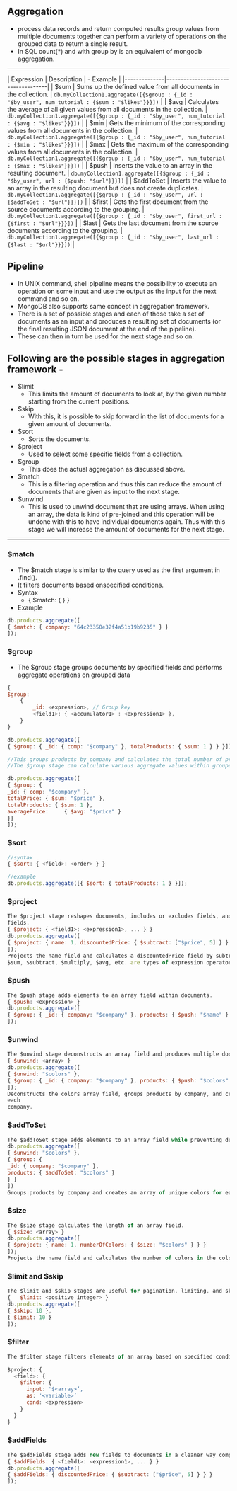 
## Aggregation
- process data records and return computed results group values from multiple documents together can perform a variety of operations on the grouped data to return a single result.
- In SQL count(*) and with group by is an equivalent of mongodb aggregation.

----------------------------
| Expression   | Description   | - Example  |
|--------------|------------------------------------|
| $sum         | Sums up the defined value from all documents in the collection.                                 | `db.myCollection1.aggregate([{$group : {_id : "$by_user", num_tutorial : {$sum : "$likes"}}}])`        |
| $avg         | Calculates the average of all given values from all documents in the collection.                | `db.myCollection1.aggregate([{$group : {_id : "$by_user", num_tutorial : {$avg : "$likes"}}}])`        |
| $min         | Gets the minimum of the corresponding values from all documents in the collection.              | `db.myCollection1.aggregate([{$group : {_id : "$by_user", num_tutorial : {$min : "$likes"}}}])`        |
| $max         | Gets the maximum of the corresponding values from all documents in the collection.              | `db.myCollection1.aggregate([{$group : {_id : "$by_user", num_tutorial : {$max : "$likes"}}}])`        |
| $push        | Inserts the value to an array in the resulting document.                                         | `db.myCollection1.aggregate([{$group : {_id : "$by_user", url : {$push: "$url"}}}])`                  |
| $addToSet    | Inserts the value to an array in the resulting document but does not create duplicates.         | `db.myCollection1.aggregate([{$group : {_id : "$by_user", url : {$addToSet : "$url"}}}])`             |
| $first       | Gets the first document from the source documents according to the grouping.                    | `db.myCollection1.aggregate([{$group : {_id : "$by_user", first_url : {$first : "$url"}}}])`          |
| $last        | Gets the last document from the source documents according to the grouping.                     | `db.myCollection1.aggregate([{$group : {_id : "$by_user", last_url : {$last : "$url"}}}])`            |

## Pipeline
- In UNIX command, shell pipeline means the possibility to execute an operation on some input and use the output as the input for the next command and so on.
- MongoDB also supports same concept in aggregation framework. 
- There is a set of possible stages and each of those take a set of documents as an input and produces a resulting set of documents (or the final resulting JSON document at the end of the pipeline). 
- These can then in turn be used for the next stage and so on.

## Following are the possible stages in aggregation framework -
- $limit      
	- This limits the amount of documents to look at, by the given number starting from the current positions.
- $skip       
	- With this, it is possible to skip forward in the list of documents for a given amount of documents.
- $sort       
	- Sorts the documents.
- $project    
	- Used to select some specific fields from a collection.
- $group      
	- This does the actual aggregation as discussed above.
- $match      
	- This is a filtering operation and thus this can reduce the amount of documents that are given as input to the next stage.
- $unwind     
	- This is used to unwind document that are using arrays. When using an array, the data is kind of pre-joined and this operation will be undone with this to have individual documents again. Thus with this stage we will increase the amount of documents for the next stage.
---------------------------------


### $match
- The $match stage is similar to the query used as the first argument in .find(). 
- It filters documents based onspecified conditions.
- Syntax
	- { $match: { <query> } }
- Example
```js
db.products.aggregate([
{ $match: { company: "64c23350e32f4a51b19b9235" } }
]);
```

### $group
- The $group stage groups documents by specified fields and performs aggregate operations on grouped 
data
```js
{
$group:
	{
		_id: <expression>, // Group key
		<field1>: { <accumulator1> : <expression1> },
	}
}

db.products.aggregate([
{ $group: { _id: { comp: "$company" }, totalProducts: { $sum: 1 } } }]);

//This groups products by company and calculates the total number of products for each company.
//The $group stage can calculate various aggregate values within grouped data.

db.products.aggregate([
{ $group: {
_id: { comp: "$company" },
totalPrice: { $sum: "$price" },
totalProducts: { $sum: 1 },
averagePrice:     { $avg: "$price" }
}}
]);
```

### $sort
```js
//syntax
{ $sort: { <field>: <order> } }

//example
db.products.aggregate([{ $sort: { totalProducts: 1 } }]);
```

### $project
```js
The $project stage reshapes documents, includes or excludes fields, and performs operations on 
fields.
{ $project: { <field1>: <expression1>, ... } }
db.products.aggregate([
{ $project: { name: 1, discountedPrice: { $subtract: ["$price", 5] } } }
]);
Projects the name field and calculates a discountedPrice field by subtracting 5 from the price.
$sum, $subtract, $multiply, $avg, etc. are types of expression operator.
```

### $push
```js
The $push stage adds elements to an array field within documents.
{ $push: <expression> }
db.products.aggregate([
{ $group: { _id: { company: "$company" }, products: { $push: "$name" } } }
]);
```

### $unwind
```js
The $unwind stage deconstructs an array field and produces multiple documents.
{ $unwind: <array> }
db.products.aggregate([
{ $unwind: "$colors" },
{ $group: { _id: { company: "$company" }, products: { $push: "$colors" } } }
]);
Deconstructs the colors array field, groups products by company, and creates an array of colors for 
each
company.
```

### $addToSet
```js
The $addToSet stage adds elements to an array field while preventing duplicates.
db.products.aggregate([
{ $unwind: "$colors" },
{ $group: {
_id: { company: "$company" },
products: { $addToSet: "$colors" }
} }
])
Groups products by company and creates an array of unique colors for each company.
```

### $size
```js
The $size stage calculates the length of an array field.
{ $size: <array> }
db.products.aggregate([
{ $project: { name: 1, numberOfColors: { $size: "$colors" } } }
]);
Projects the name field and calculates the number of colors in the colors array.
```

### $limit and $skip
```js
The $limit and $skip stages are useful for pagination, limiting, and skipping results.
{   $limit: <positive integer> }
db.products.aggregate([
{ $skip: 10 },
{ $limit: 10 }
]);
```

### $filter
```js
The $filter stage filters elements of an array based on specified conditions.

$project: {
  <field>: {
    $filter: {
      input: '$<array>’,
      as: '<variable>’
      cond: <expression>
    }
  }
}
```
                         
### $addFields
```js
The $addFields stage adds new fields to documents in a cleaner way compared to $project.
{ $addFields: { <field1>: <expression1>, ... } }
db.products.aggregate([
{ $addFields: { discountedPrice: { $subtract: ["$price", 5] } } }
]);

```


